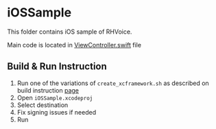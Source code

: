 # iOSSample

This folder contains iOS sample of RHVoice.

Main code is located in [ViewController.swift](iOSSample/ViewController.swift) file

## Build & Run Instruction

1. Run one of the variations of `create_xcframework.sh` as described on build instruction [page](/doc/en/Compiling-on-macOS.md)
2. Open `iOSSample.xcodeproj`
3. Select destination
4. Fix signing issues if needed
5. Run